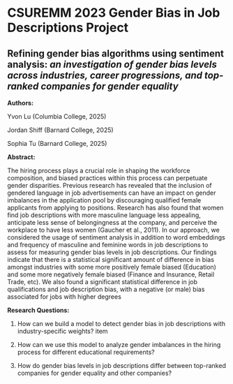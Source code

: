 # CSUREMM 2023 Gender Bias in Job Descriptions Project

## Refining gender bias algorithms using sentiment analysis: ***an investigation of gender bias levels across industries, career progressions, and top-ranked companies for gender equality***

**Authors:**

Yvon Lu (Columbia College, 2025) 

Jordan Shiff (Barnard College, 2025)

Sophia Tu (Barnard College, 2025)

**Abstract:** 

The hiring process plays a crucial role in shaping the workforce composition, and biased practices within this process can perpetuate gender disparities. Previous research has revealed that the inclusion of gendered language in job advertisements can have an impact on gender imbalances in the application pool by discouraging qualified female applicants from applying to positions. Research has also found that women find job descriptions with more masculine language less appealing, anticipate less sense of belongingness at the company, and perceive the workplace to have less women  (Gaucher et al., 2011). In our approach, we considered the usage of sentiment analysis in addition to word embeddings and frequency of masculine and feminine words in job descriptions to assess for measuring gender bias levels in job descriptions. Our findings indicate that there is a statistical significant amount of difference in bias amongst industries with some more positively female biased (Education) and some more negatively female biased (Finance and Insurance, Retail Trade, etc). We also found a significant statistical difference in job qualifications and job description bias, with a negative (or male) bias associated for jobs with higher degrees


**Research Questions:**

1. How can we build a model to detect gender bias in job descriptions with industry-specific weights?
item 

2. How can we use this model to analyze gender imbalances in the hiring process for different educational requirements?

3. How do gender bias levels in job descriptions differ between top-ranked companies for gender equality and other companies?
